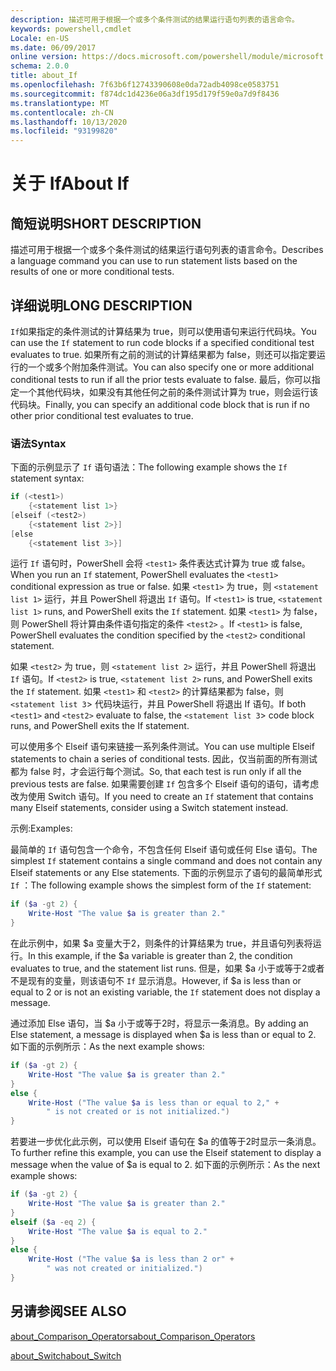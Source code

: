 ```yaml
---
description: 描述可用于根据一个或多个条件测试的结果运行语句列表的语言命令。
keywords: powershell,cmdlet
Locale: en-US
ms.date: 06/09/2017
online version: https://docs.microsoft.com/powershell/module/microsoft.powershell.core/about/about_if?view=powershell-6&WT.mc_id=ps-gethelp
schema: 2.0.0
title: about_If
ms.openlocfilehash: 7f63b6f12743390608e0da72adb4098ce0583751
ms.sourcegitcommit: f874dc1d4236e06a3df195d179f59e0a7d9f8436
ms.translationtype: MT
ms.contentlocale: zh-CN
ms.lasthandoff: 10/13/2020
ms.locfileid: "93199820"
---
```

# <a name="about-if"></a><span data-ttu-id="bf95a-104">关于 If</span><span class="sxs-lookup"><span data-stu-id="bf95a-104">About If</span></span>

## <a name="short-description"></a><span data-ttu-id="bf95a-105">简短说明</span><span class="sxs-lookup"><span data-stu-id="bf95a-105">SHORT DESCRIPTION</span></span>
<span data-ttu-id="bf95a-106">描述可用于根据一个或多个条件测试的结果运行语句列表的语言命令。</span><span class="sxs-lookup"><span data-stu-id="bf95a-106">Describes a language command you can use to run statement lists based on the results of one or more conditional tests.</span></span>

## <a name="long-description"></a><span data-ttu-id="bf95a-107">详细说明</span><span class="sxs-lookup"><span data-stu-id="bf95a-107">LONG DESCRIPTION</span></span>

<span data-ttu-id="bf95a-108">`If`如果指定的条件测试的计算结果为 true，则可以使用语句来运行代码块。</span><span class="sxs-lookup"><span data-stu-id="bf95a-108">You can use the `If` statement to run code blocks if a specified conditional test evaluates to true.</span></span> <span data-ttu-id="bf95a-109">如果所有之前的测试的计算结果都为 false，则还可以指定要运行的一个或多个附加条件测试。</span><span class="sxs-lookup"><span data-stu-id="bf95a-109">You can also specify one or more additional conditional tests to run if all the prior tests evaluate to false.</span></span> <span data-ttu-id="bf95a-110">最后，你可以指定一个其他代码块，如果没有其他任何之前的条件测试计算为 true，则会运行该代码块。</span><span class="sxs-lookup"><span data-stu-id="bf95a-110">Finally, you can specify an additional code block that is run if no other prior conditional test evaluates to true.</span></span>

### <a name="syntax"></a><span data-ttu-id="bf95a-111">语法</span><span class="sxs-lookup"><span data-stu-id="bf95a-111">Syntax</span></span>

<span data-ttu-id="bf95a-112">下面的示例显示了 `If` 语句语法：</span><span class="sxs-lookup"><span data-stu-id="bf95a-112">The following example shows the `If` statement syntax:</span></span>

```powershell
if (<test1>)
    {<statement list 1>}
[elseif (<test2>)
    {<statement list 2>}]
[else
    {<statement list 3>}]
```

<span data-ttu-id="bf95a-113">运行 `If` 语句时，PowerShell 会将 `<test1>` 条件表达式计算为 true 或 false。</span><span class="sxs-lookup"><span data-stu-id="bf95a-113">When you run an `If` statement, PowerShell evaluates the `<test1>` conditional expression as true or false.</span></span> <span data-ttu-id="bf95a-114">如果 `<test1>` 为 true，则 `<statement list 1>` 运行，并且 PowerShell 将退出 `If` 语句。</span><span class="sxs-lookup"><span data-stu-id="bf95a-114">If `<test1>` is true, `<statement list 1>` runs, and PowerShell exits the `If` statement.</span></span> <span data-ttu-id="bf95a-115">如果 `<test1>` 为 false，则 PowerShell 将计算由条件语句指定的条件 `<test2>` 。</span><span class="sxs-lookup"><span data-stu-id="bf95a-115">If `<test1>` is false, PowerShell evaluates the condition specified by the `<test2>` conditional statement.</span></span>

<span data-ttu-id="bf95a-116">如果 `<test2>` 为 true，则 `<statement list 2>` 运行，并且 PowerShell 将退出 `If` 语句。</span><span class="sxs-lookup"><span data-stu-id="bf95a-116">If `<test2>` is true, `<statement list 2>` runs, and PowerShell exits the `If` statement.</span></span> <span data-ttu-id="bf95a-117">如果 `<test1>` 和 `<test2>` 的计算结果都为 false，则 `<statement list 3`> 代码块运行，并且 PowerShell 将退出 If 语句。</span><span class="sxs-lookup"><span data-stu-id="bf95a-117">If both `<test1>` and `<test2>` evaluate to false, the `<statement list 3`> code block runs, and PowerShell exits the If statement.</span></span>

<span data-ttu-id="bf95a-118">可以使用多个 Elseif 语句来链接一系列条件测试。</span><span class="sxs-lookup"><span data-stu-id="bf95a-118">You can use multiple Elseif statements to chain a series of conditional tests.</span></span> <span data-ttu-id="bf95a-119">因此，仅当前面的所有测试都为 false 时，才会运行每个测试。</span><span class="sxs-lookup"><span data-stu-id="bf95a-119">So, that each test is run only if all the previous tests are false.</span></span>
<span data-ttu-id="bf95a-120">如果需要创建 `If` 包含多个 Elseif 语句的语句，请考虑改为使用 Switch 语句。</span><span class="sxs-lookup"><span data-stu-id="bf95a-120">If you need to create an `If` statement that contains many Elseif statements, consider using a Switch statement instead.</span></span>

<span data-ttu-id="bf95a-121">示例:</span><span class="sxs-lookup"><span data-stu-id="bf95a-121">Examples:</span></span>

<span data-ttu-id="bf95a-122">最简单的 `If` 语句包含一个命令，不包含任何 Elseif 语句或任何 Else 语句。</span><span class="sxs-lookup"><span data-stu-id="bf95a-122">The simplest `If` statement contains a single command and does not contain any Elseif statements or any Else statements.</span></span> <span data-ttu-id="bf95a-123">下面的示例显示了语句的最简单形式 `If` ：</span><span class="sxs-lookup"><span data-stu-id="bf95a-123">The following example shows the simplest form of the `If` statement:</span></span>

```powershell
if ($a -gt 2) {
    Write-Host "The value $a is greater than 2."
}
```

<span data-ttu-id="bf95a-124">在此示例中，如果 $a 变量大于2，则条件的计算结果为 true，并且语句列表将运行。</span><span class="sxs-lookup"><span data-stu-id="bf95a-124">In this example, if the $a variable is greater than 2, the condition evaluates to true, and the statement list runs.</span></span> <span data-ttu-id="bf95a-125">但是，如果 $a 小于或等于2或者不是现有的变量，则该语句不 `If` 显示消息。</span><span class="sxs-lookup"><span data-stu-id="bf95a-125">However, if $a is less than or equal to 2 or is not an existing variable, the `If` statement does not display a message.</span></span>

<span data-ttu-id="bf95a-126">通过添加 Else 语句，当 $a 小于或等于2时，将显示一条消息。</span><span class="sxs-lookup"><span data-stu-id="bf95a-126">By adding an Else statement, a message is displayed when $a is less than or equal to 2.</span></span> <span data-ttu-id="bf95a-127">如下面的示例所示：</span><span class="sxs-lookup"><span data-stu-id="bf95a-127">As the next example shows:</span></span>

```powershell
if ($a -gt 2) {
    Write-Host "The value $a is greater than 2."
}
else {
    Write-Host ("The value $a is less than or equal to 2," +
        " is not created or is not initialized.")
}
```

<span data-ttu-id="bf95a-128">若要进一步优化此示例，可以使用 Elseif 语句在 $a 的值等于2时显示一条消息。</span><span class="sxs-lookup"><span data-stu-id="bf95a-128">To further refine this example, you can use the Elseif statement to display a message when the value of $a is equal to 2.</span></span> <span data-ttu-id="bf95a-129">如下面的示例所示：</span><span class="sxs-lookup"><span data-stu-id="bf95a-129">As the next example shows:</span></span>

```powershell
if ($a -gt 2) {
    Write-Host "The value $a is greater than 2."
}
elseif ($a -eq 2) {
    Write-Host "The value $a is equal to 2."
}
else {
    Write-Host ("The value $a is less than 2 or" +
        " was not created or initialized.")
}
```

## <a name="see-also"></a><span data-ttu-id="bf95a-130">另请参阅</span><span class="sxs-lookup"><span data-stu-id="bf95a-130">SEE ALSO</span></span>

[<span data-ttu-id="bf95a-131">about_Comparison_Operators</span><span class="sxs-lookup"><span data-stu-id="bf95a-131">about_Comparison_Operators</span></span>](about_Comparison_Operators.md)

[<span data-ttu-id="bf95a-132">about_Switch</span><span class="sxs-lookup"><span data-stu-id="bf95a-132">about_Switch</span></span>](about_Switch.md)
